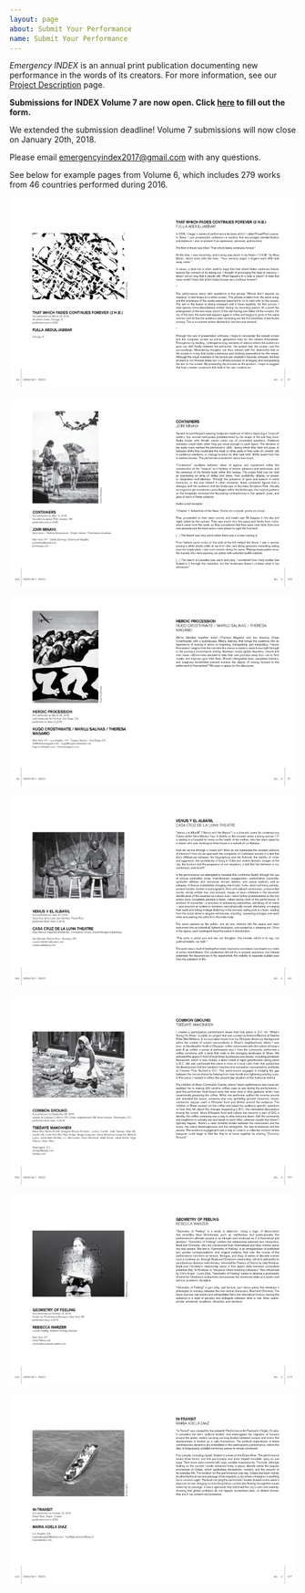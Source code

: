 ```yaml
---
layout: page
about: Submit Your Performance
name: Submit Your Performance
---
```


_Emergency INDEX_ is an annual print publication documenting new performance in the words of its creators. For more information, see our [Project Description](https://emergencyindex.com/project-description/) page.

**Submissions for INDEX Volume 7 are now open. Click [here](https://docs.google.com/forms/d/e/1FAIpQLScABbffKVft_4VERTR3SVnp14s4zDVVC2wFSX8SrYirPjm2AA/viewform?c=0&w=1) to fill out the form.**

We extended the submission deadline! Volume 7 submissions will now close on January 20th, 2018.

Please email <emergencyindex2017@gmail.com> with any questions.

See below for example pages from Volume 6, which includes 279 works from 46 countries performed during 2016.

![That Which Fades Continues Forever (2 H.B.) - Fulla Abdul-Jabbar](/assets/img/about/index-vol-6-that-which-fades-continues-forever.jpg "That Which Fades Continues Forever - Fulla Abdul-Jabbar")

![Containers - Joiri Minaya](/assets/img/about/index-vol-6-containers.jpg "Containers - Joiri Minaya")

![Heroic Procession - Hugo Crosthwaite / Marilu Salinas / Theresa Magaro](/assets/img/about/index-vol-6-heroic-procession.jpg "Heroic Procession - Hugo Crosthwaite / Marilu Salinas / Theresa Magaroe")

![Venus Y El Abanil - Casa Cruz de la Luna Theatre](/assets/img/about/index-vol-6-venus-y-el-albancc83il.jpg "Venus Y El Abanil - Casa Cruz de la Luna Theatre")

![Common Ground - Tsedaye Makonnen](/assets/img/about/index-vol-6-common-ground.jpg "Common Ground - Tsedaye Makonnen")

![Geometry of Feeling -Rebecca Warzer](/assets/img/about/index-vol-6-geometry-of-feeling.jpg "Geometry of Feeling -Rebecca Warzer")

![In-Transit - Maria Adela Diaz](/assets/img/about/index-vol-6-in-transit.jpg "In-Transit - Maria Adela Diaz")
